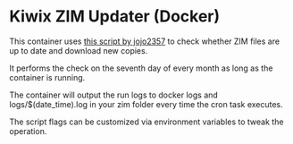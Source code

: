 # Kiwix ZIM Updater (Docker)
This container uses [this script by jojo2357](https://github.com/jojo2357/kiwix-zim-updater) to check whether ZIM files are up to date and download new copies.

It performs the check on the seventh day of every month as long as the container is running.

The container will output the run logs to docker logs and logs/$(date_time).log in your zim folder every time the cron task executes.

The script flags can be customized via environment variables to tweak the operation.
